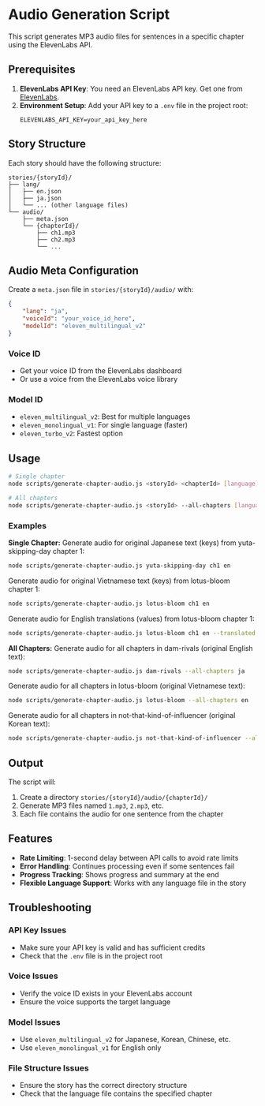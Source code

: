 # Audio Generation Script

This script generates MP3 audio files for sentences in a specific chapter using the ElevenLabs API.

## Prerequisites

1. **ElevenLabs API Key**: You need an ElevenLabs API key. Get one from [ElevenLabs](https://elevenlabs.io/).
2. **Environment Setup**: Add your API key to a `.env` file in the project root:
   ```
   ELEVENLABS_API_KEY=your_api_key_here
   ```

## Story Structure

Each story should have the following structure:
```
stories/{storyId}/
├── lang/
│   ├── en.json
│   ├── ja.json
│   └── ... (other language files)
└── audio/
    ├── meta.json
    └── {chapterId}/
        ├── ch1.mp3
        ├── ch2.mp3
        └── ...
```

## Audio Meta Configuration

Create a `meta.json` file in `stories/{storyId}/audio/` with:
```json
{
    "lang": "ja",
    "voiceId": "your_voice_id_here",
    "modelId": "eleven_multilingual_v2"
}
```

### Voice ID
- Get your voice ID from the ElevenLabs dashboard
- Or use a voice from the ElevenLabs voice library

### Model ID
- `eleven_multilingual_v2`: Best for multiple languages
- `eleven_monolingual_v1`: For single language (faster)
- `eleven_turbo_v2`: Fastest option

## Usage

```bash
# Single chapter
node scripts/generate-chapter-audio.js <storyId> <chapterId> [language] [--translated]

# All chapters
node scripts/generate-chapter-audio.js <storyId> --all-chapters [language] [--translated]
```

### Examples

**Single Chapter:**
Generate audio for original Japanese text (keys) from yuta-skipping-day chapter 1:
```bash
node scripts/generate-chapter-audio.js yuta-skipping-day ch1 en
```

Generate audio for original Vietnamese text (keys) from lotus-bloom chapter 1:
```bash
node scripts/generate-chapter-audio.js lotus-bloom ch1 en
```

Generate audio for English translations (values) from lotus-bloom chapter 1:
```bash
node scripts/generate-chapter-audio.js lotus-bloom ch1 en --translated
```

**All Chapters:**
Generate audio for all chapters in dam-rivals (original English text):
```bash
node scripts/generate-chapter-audio.js dam-rivals --all-chapters ja
```

Generate audio for all chapters in lotus-bloom (original Vietnamese text):
```bash
node scripts/generate-chapter-audio.js lotus-bloom --all-chapters en
```

Generate audio for all chapters in not-that-kind-of-influencer (original Korean text):
```bash
node scripts/generate-chapter-audio.js not-that-kind-of-influencer --all-chapters en
```

## Output

The script will:
1. Create a directory `stories/{storyId}/audio/{chapterId}/`
2. Generate MP3 files named `1.mp3`, `2.mp3`, etc.
3. Each file contains the audio for one sentence from the chapter

## Features

- **Rate Limiting**: 1-second delay between API calls to avoid rate limits
- **Error Handling**: Continues processing even if some sentences fail
- **Progress Tracking**: Shows progress and summary at the end
- **Flexible Language Support**: Works with any language file in the story

## Troubleshooting

### API Key Issues
- Make sure your API key is valid and has sufficient credits
- Check that the `.env` file is in the project root

### Voice Issues
- Verify the voice ID exists in your ElevenLabs account
- Ensure the voice supports the target language

### Model Issues
- Use `eleven_multilingual_v2` for Japanese, Korean, Chinese, etc.
- Use `eleven_monolingual_v1` for English only

### File Structure Issues
- Ensure the story has the correct directory structure
- Check that the language file contains the specified chapter
